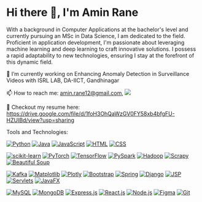 # Hi there 👋, I'm Amin Rane
With a background in Computer Applications at the bachelor's level and currently pursuing an MSc in Data Science,
I am dedicated to the field. Proficient in application development, I'm passionate about leveraging machine
learning and deep learning to craft innovative solutions. I possess a rapid adaptability to new technologies,
ensuring I stay at the forefront of this dynamic field.

🔭 I’m currently working on Enhancing Anomaly Detection in Surveillance Videos with ISRL LAB, DA-IICT, Gandhinagar

📫 How to reach me: amin.rane12@gmail.com, [![](https://img.shields.io/badge/LinkedIn-0077B5?style=flat-square&logo=linkedin&logoColor=white)](https://www.linkedin.com/in/amin-rane-20256a216/)

📄 Checkout my resume here: https://drive.google.com/file/d/1foH3OhQaWzGV0FY58xb4bfgFU-HZUIBd/view?usp=sharing
<!--
**AminRane/AminRane** is a ✨ _special_ ✨ repository because its `README.md` (this file) appears on your GitHub profile.

Here are some ideas to get you started:

- 🔭 I’m currently working on ...
- 🌱 I’m currently learning ...
- 👯 I’m looking to collaborate on ...
- 🤔 I’m looking for help with ...
- 💬 Ask me about ...
- 📫 How to reach me: ...
- 😄 Pronouns: ...
- ⚡ Fun fact: ...
-->



Tools and Technologies:

[![Python](https://img.shields.io/badge/Python-3776AB?style=flat-square&logo=python&logoColor=white)](https://www.python.org/)
[![Java](https://img.shields.io/badge/Java-007396?style=flat-square&logo=java&logoColor=white)](https://www.java.com/)
[![JavaScript](https://img.shields.io/badge/JavaScript-F7DF1E?style=flat-square&logo=javascript&logoColor=black)](https://developer.mozilla.org/en-US/docs/Web/JavaScript)
[![HTML](https://img.shields.io/badge/HTML5-E34F26?style=flat-square&logo=html5&logoColor=white)](https://developer.mozilla.org/en-US/docs/Web/HTML)
[![CSS](https://img.shields.io/badge/CSS3-1572B6?style=flat-square&logo=css3&logoColor=white)](https://developer.mozilla.org/en-US/docs/Web/CSS)

[![scikit-learn](https://img.shields.io/badge/scikit--learn-F7931E?style=flat-square&logo=scikit-learn&logoColor=white)](https://scikit-learn.org/)
[![PyTorch](https://img.shields.io/badge/PyTorch-EE4C2C?style=flat-square&logo=pytorch&logoColor=white)](https://pytorch.org/)
[![TensorFlow](https://img.shields.io/badge/TensorFlow-FF6F61?style=flat-square&logo=tensorflow&logoColor=white)](https://www.tensorflow.org/)
[![PySpark](https://img.shields.io/badge/PySpark-E25A1C?style=flat-square&logo=apache-spark&logoColor=white)](https://spark.apache.org/)
[![Hadoop](https://img.shields.io/badge/Hadoop-FFD400?style=flat-square&logo=apache-hadoop&logoColor=white)](https://hadoop.apache.org/)
[![Scrapy](https://img.shields.io/badge/Scrapy-25A4F2?style=flat-square&logo=scrapy&logoColor=white&color=blue)](https://scrapy.org/)
[![Beautiful Soup](https://img.shields.io/badge/Beautiful%20Soup-35495E?style=flat-square&logo=python&logoColor=white&color=green)](https://www.crummy.com/software/BeautifulSoup/)

[![Kafka](https://img.shields.io/badge/Kafka-000000?style=flat-square&logo=apache-kafka&logoColor=white)](https://kafka.apache.org/)
[![Matplotlib](https://img.shields.io/badge/Matplotlib-3776AB?style=flat-square&logo=python&logoColor=white)](https://matplotlib.org/)
[![Plotly](https://img.shields.io/badge/Plotly-3F4F75?style=flat-square&logo=plotly&logoColor=white)](https://plotly.com/)
[![Bootstrap](https://img.shields.io/badge/Bootstrap-7952B3?style=flat-square&logo=bootstrap&logoColor=white)](https://getbootstrap.com/)
[![Spring](https://img.shields.io/badge/Spring-6DB33F?style=flat-square&logo=spring&logoColor=white)](https://spring.io/)
[![Django](https://img.shields.io/badge/Django-092E20?style=flat-square&logo=django&logoColor=white)](https://www.djangoproject.com/)
[![JSP](https://img.shields.io/badge/JSP-007396?style=flat-square&logo=jsp&logoColor=white)](https://javaee.github.io/javaserverfaces-spec/)
[![Servlets](https://img.shields.io/badge/Servlets-007396?style=flat-square&logo=servlet&logoColor=white)](https://javaee.github.io/servlets-spec/)
[![JavaFX](https://img.shields.io/badge/JavaFX-007396?style=flat-square&logo=javafx&logoColor=white)](https://openjfx.io/)

[![MySQL](https://img.shields.io/badge/MySQL-4479A1?style=flat-square&logo=mysql&logoColor=white)](https://www.mysql.com/)
[![MongoDB](https://img.shields.io/badge/MongoDB-47A248?style=flat-square&logo=mongodb&logoColor=white)](https://www.mongodb.com/)
[![Express.js](https://img.shields.io/badge/Express.js-000000?style=flat-square&logo=express&logoColor=white)](https://expressjs.com/)
[![React.js](https://img.shields.io/badge/React.js-61DAFB?style=flat-square&logo=react&logoColor=black)](https://reactjs.org/)
[![Node.js](https://img.shields.io/badge/Node.js-339933?style=flat-square&logo=node.js&logoColor=white)](https://nodejs.org/)
[![Figma](https://img.shields.io/badge/Figma-F24E1E?style=flat-square&logo=figma&logoColor=white)](https://www.figma.com/)
[![Git](https://img.shields.io/badge/Git-F05032?style=flat-square&logo=git&logoColor=white)](https://git-scm.com/)

